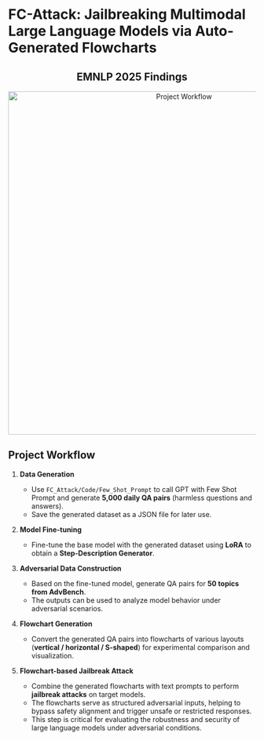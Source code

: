 
# FC-Attack: Jailbreaking Multimodal Large Language Models via Auto-Generated Flowcharts

<h2 align="center">EMNLP 2025 Findings</h2>

<p align="center">
  <img src=".image/CompareFigure.pdf" alt="Project Workflow" width="700"/>
</p>


## Project Workflow

1. **Data Generation**  
   - Use `FC_Attack/Code/Few_Shot_Prompt` to call GPT with Few Shot Prompt and generate **5,000 daily QA pairs** (harmless questions and answers).  
   - Save the generated dataset as a JSON file for later use.
    
2. **Model Fine-tuning**  
   - Fine-tune the base model with the generated dataset using **LoRA** to obtain a **Step-Description Generator**.  

3. **Adversarial Data Construction**  
   - Based on the fine-tuned model, generate QA pairs for **50 topics from AdvBench**.  
   - The outputs can be used to analyze model behavior under adversarial scenarios.  

4. **Flowchart Generation**  
   - Convert the generated QA pairs into flowcharts of various layouts (**vertical / horizontal / S-shaped**) for experimental comparison and visualization.  

5. **Flowchart-based Jailbreak Attack**  
   - Combine the generated flowcharts with text prompts to perform **jailbreak attacks** on target models.  
   - The flowcharts serve as structured adversarial inputs, helping to bypass safety alignment and trigger unsafe or restricted responses.  
   - This step is critical for evaluating the robustness and security of large language models under adversarial conditions.  


